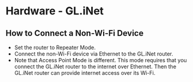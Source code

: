 # Hardware - GL.iNet

## How to Connect a Non-Wi-Fi Device

- Set the router to Repeater Mode.
- Connect the non-Wi-Fi device via Ethernet to the GL.iNet router.
- Note that Access Point Mode is different. This mode requires that you connect the GL.iNet router to the internet over Ethernet. Then the GL.iNet router can provide internet access over its Wi-Fi.

